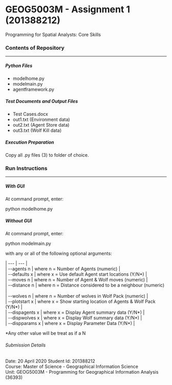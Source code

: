 # GEOG5003M - Assignment 1 (201388212)

Programming for Spatial Analysts: Core Skills



### Contents of Repository
---
##### Python Files
* modelhome.py  
* modelmain.py  
* agentframework.py  
  
##### Test Documents and Output Files    
* Test Cases.docx  
* out1.txt (Environment data)  
* out2.txt (Agent Store data)
* out3.txt (Wolf Kill data)

##### Execution Preparation
Copy all .py files (3) to folder of choice.


### Run Instructions
----------------  
##### With GUI
At command prompt, enter:

python modelhome.py

##### Without GUI
At command prompt, enter:

python modelmain.py  

with any or all of the following optional arguments:  

| --- | --- |  
| --agents n | where n = Number of Agents (numeric) |  
| --defaults x | where x = Use default Agent start locations (Y/N*) |  
| --moves n | where n = Number of Agent & Wolf moves (numeric) |  
| --distance n | where n = Distance considered to be a neighbour (numeric) |  
| --wolves n | where n = Number of wolves in Wolf Pack (numeric) |  
| --plotstart x | where x = Show starting location of Agents & Wolf Pack (Y/N*) |  
| --dispagents x | where x = Display Agent summary data (Y/N*) |  
| --dispwolves x | where x = Display Wolf summary data (Y/N*) |  
| --dispparams x | where x = Display Parameter Data (Y/N*) |  

*Any other value will be treat as if a N


###### Submission Details 
Date: 20 April 2020
Student Id: 201388212  
Course: Master of Science - Geographical Information Science  
Unit: GEOG5003M - Programming for Geographical Information Analysis (36393)  

